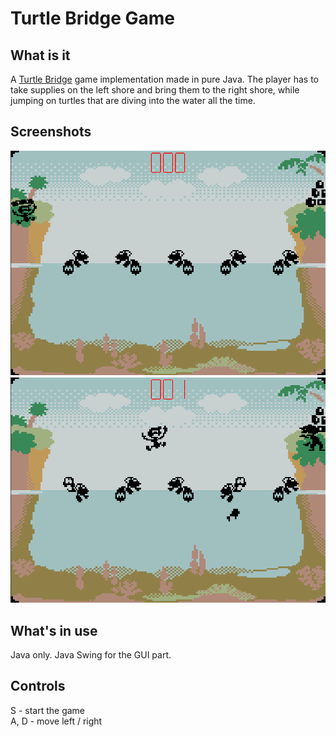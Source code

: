 # Turtle Bridge Game
## What is it
A [Turtle Bridge](https://youtu.be/UuVS3wOomGE) game implementation made in pure Java. The player has to take supplies on the left shore and bring them to the right shore, while jumping on turtles that are diving into the water all the time.

## Screenshots
![Screenshot 1](assets/readme_assets/screenshot1.png)
![Screenshot 2](assets/readme_assets/screenshot2.png)

## What's in use
Java only. Java Swing for the GUI part.

## Controls
S - start the game <br>
A, D - move left / right
